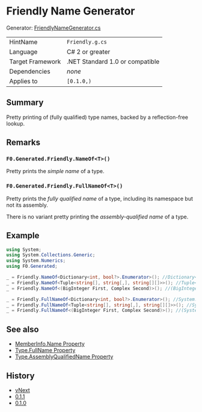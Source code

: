 # Friendly Name Generator

Generator: [FriendlyNameGenerator.cs](../source/production/F0.Generators/CodeAnalysis/FriendlyNameGenerator.cs)

|                  |                                 |
|------------------|---------------------------------|
| HintName         | `Friendly.g.cs`                 |
| Language         | C# 2 or greater                 |
| Target Framework | .NET Standard 1.0 or compatible |
| Dependencies     | _none_                          |
| Applies to       | `[0.1.0,)`                      |

## Summary

Pretty printing of (fully qualified) type names, backed by a reflection-free lookup.

## Remarks

### `F0.Generated.Friendly.NameOf<T>()`
Pretty prints the _simple name_ of a type.

### `F0.Generated.Friendly.FullNameOf<T>()`
Pretty prints the _fully qualified name_ of a type, including its namespace but not its assembly.

There is no variant pretty printing the _assembly-qualified name_ of a type.

## Example

```csharp
using System;
using System.Collections.Generic;
using System.Numerics;
using F0.Generated;

_ = Friendly.NameOf<Dictionary<int, bool?>.Enumerator>(); //Dictionary<int, bool?>.Enumerator
_ = Friendly.NameOf<Tuple<string[], string[,], string[][]>>(); //Tuple<string[], string[,], string[][]>
_ = Friendly.NameOf<(BigInteger First, Complex Second)>(); //(BigInteger, Complex)

_ = Friendly.FullNameOf<Dictionary<int, bool?>.Enumerator>(); //System.Collections.Generic.Dictionary<int, bool?>.Enumerator
_ = Friendly.FullNameOf<Tuple<string[], string[,], string[][]>>(); //System.Tuple<string[], string[,], string[][]>
_ = Friendly.FullNameOf<(BigInteger First, Complex Second)>(); //(System.Numerics.BigInteger, System.Numerics.Complex)
```

## See also

- [MemberInfo.Name Property](https://docs.microsoft.com/en-us/dotnet/api/system.reflection.memberinfo.name)
- [Type.FullName Property](https://docs.microsoft.com/en-us/dotnet/api/system.type.fullname)
- [Type.AssemblyQualifiedName Property](https://docs.microsoft.com/en-us/dotnet/api/system.type.assemblyqualifiedname)

## History

- [vNext](../CHANGELOG.md#vNext)
- [0.1.1](../CHANGELOG.md#v011-2021-07-26)
- [0.1.0](../CHANGELOG.md#v010-2021-07-01)

